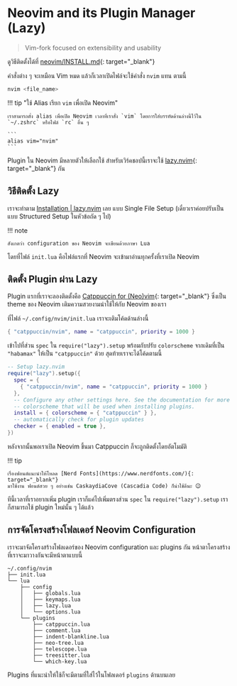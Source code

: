 # Neovim and its Plugin Manager (Lazy)

> Vim-fork focused on extensibility and usability

ดูวิธีติดตั้งได้ที่
[neovim/INSTALL.md](https://github.com/neovim/neovim/blob/master/INSTALL.md){: target="_blank"}

คำสั่งต่าง ๆ จะเหมือน Vim หมด แล้วก็เวลาเปิดไฟล์จะใช้คำสั่ง `nvim` แทน ตามนี้

```bash
nvim <file_name>
```

!!! tip "ใช้ Alias เรียก `vim` เพื่อเปิด Neovim"

    เราสามารถตั้ง alias เพื่อเปิด Neovim เวลาที่เราสั่ง `vim` โดยการใส่บรรทัดด้านล่างนี้ไว้ใน
    `~/.zshrc` หรือไฟล์ `rc` อื่น ๆ

    ```
    alias vim="nvim"
    ```

Plugin ใน Neovim มีหลายตัวให้เลือกใช้ สำหรับเวิร์คชอปนี้เราจะใช้
[lazy.nvim](https://github.com/folke/lazy.nvim){: target="_blank"} กัน

## วิธีติดตั้ง Lazy

เราจะทำตาม [Installation | lazy.nvim](https://lazy.folke.io/installation) เลย
แบบ Single File Setup (เดี๋ยวเราค่อยปรับเป็นแบบ Structured Setup ในหัวข้อถัด ๆ ไป)

!!! note

    สังเกตว่า configuration ของ Neovim จะเขียนด้วยภาษา Lua

โดยที่ไฟล์ `init.lua` คือไฟล์แรกที่ Neovim จะเข้ามาอ่านทุกครั้งที่เราเปิด Neovim

## ติดตั้ง Plugin ผ่าน Lazy

Plugin แรกที่เราจะลองติดตั้งคือ [Catppuccin for
(Neo)vim](https://github.com/catppuccin/nvim){: target="_blank"} ซึ่งเป็น theme
ของ Neovim เติมความสวยงามน่าใช้ให้กับ Neovim ของเรา

ที่ไฟล์ `~/.config/nvim/init.lua` เราจะเติมโค้ดด้านล่างนี้

```lua
{ "catppuccin/nvim", name = "catppuccin", priority = 1000 }
```

เข้าไปที่ส่วน `spec` ใน `require("lazy").setup` พร้อมกับปรับ `colorscheme` จากเดิมที่เป็น
`"habamax"` ให้เป็น `"catppuccin"` ด้วย สุดท้ายเราจะได้โค้ดตามนี้

```lua
-- Setup lazy.nvim
require("lazy").setup({
  spec = {
    { "catppuccin/nvim", name = "catppuccin", priority = 1000 }
  },
  -- Configure any other settings here. See the documentation for more details.
  -- colorscheme that will be used when installing plugins.
  install = { colorscheme = { "catppuccin" } },
  -- automatically check for plugin updates
  checker = { enabled = true },
})
```

หลังจากนั้นพอเราเปิด Neovim ขึ้นมา Catppuccin ก็จะถูกติดตั้งโดยอัตโมมัติ

!!! tip

    เรื่องฟอนต์แนะนำให้โหลด [Nerd Fonts](https://www.nerdfonts.com/){: target="_blank"}
    มาใช้งาน ฟอนต์สวย ๆ อย่างเช่น CaskaydiaCove (Cascadia Code) ก็น่าใช้ดีนะ 😉

ทีนี้เวลาที่เราอยากเพิ่ม plugin เราก็แค่ไปเพิ่มตรงส่วน `spec` ใน `require("lazy").setup`
เราก็สามารถใช้ plugin ใหม่นั้น ๆ ได้แล้ว

## การจัดโครงสร้างโฟลเดอร์ Neovim Configuration

เราจะมาจัดโครงสร้างโฟลเดอร์ของ Neovim configuration และ plugins กัน
หน้าตาโครงสร้างที่เราจะมาวางกันจะมีหน้าตาแบบนี้

```
~/.config/nvim
├── init.lua
└── lua
    ├── config
    │   ├── globals.lua
    │   ├── keymaps.lua
    │   ├── lazy.lua
    │   └── options.lua
    └── plugins
        ├── catppuccin.lua
        ├── comment.lua
        ├── indent-blankline.lua
        ├── neo-tree.lua
        ├── telescope.lua
        ├── treesitter.lua
        └── which-key.lua
```

Plugins ที่แนะนำให้ใช้ก็จะมีตามที่ใส่ไว้ในโฟลเดอร์ `plugins` ด้านบนเลย
